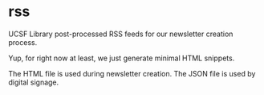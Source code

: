 # rss

UCSF Library post-processed RSS feeds for our newsletter creation process.

Yup, for right now at least, we just generate minimal HTML snippets.

The HTML file is used during newsletter creation. The JSON file is used by
digital signage.
